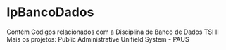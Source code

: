 # lpBancoDados
Contém Codigos relacionados com a Disciplina de Banco de Dados TSI II
Mais os projetos:
Public Administrative Unifield System - PAUS
